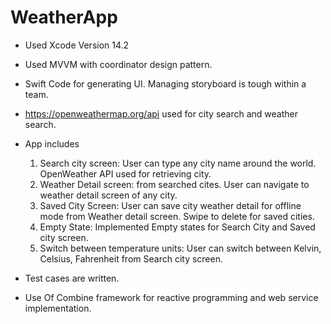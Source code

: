 # WeatherApp

* Used Xcode Version 14.2
* Used MVVM with coordinator design pattern.
* Swift Code for generating UI. Managing storyboard is tough within a team.
*  https://openweathermap.org/api used for city search and weather search.
* App includes 
  	1.	Search city screen: User can type any city name around the world. OpenWeather API used for retrieving city. 
  	2.	Weather Detail screen:  from searched cites. User can navigate to weather detail screen of any city.
  	3.	Saved City Screen: User can save city weather detail for offline mode from Weather detail screen.  Swipe to delete for saved cities.
  	4.	Empty State: Implemented Empty states for Search City and Saved city screen.
  	5.	Switch between temperature units: User can switch between Kelvin, Celsius, Fahrenheit from Search city screen. 

* Test cases are written.
* Use Of Combine framework for reactive programming and web service implementation. 
